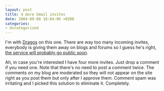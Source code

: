 ```yaml
---
layout: post
title: 4 more Gmail invites
date: 2004-09-08 18:04:06 +0200
categories:
- Uncategorized
---
```

I'm with <a href="http://www.argumente.ro">Dragos</a> on this one. There are way too many incoming invites, everybody is giving them away on blogs and forums so I guess he's right, <a href="http://www.argumente.ro/general/8944551149/index_html">the service will probably go public soon</a>.

Ah, in case you're interested I have four more invites. Just drop a comment if you need one. Note that there's no need to post a comment twice. The comments on my blog are moderated so they will not appear on the site right as you post them but only after I approve them. Comment spam was irritating and I picked this solution to eliminate it. Completely.


